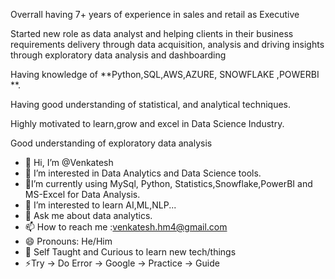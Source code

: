Overrall having 7+ years of experience in sales and retail as Executive

Started new role as data analyst and  helping clients in their business requirements delivery through data acquisition, analysis and driving insights through exploratory data analysis and dashboarding 

Having  knowledge of **Python,SQL,AWS,AZURE, SNOWFLAKE ,POWERBI **.

Having good understanding of statistical, and analytical techniques.

Highly motivated to learn,grow and excel in Data Science Industry.

Good understanding of exploratory data analysis



- 👋 Hi, I’m @Venkatesh
- 👀 I’m interested in Data Analytics and Data Science tools.
- 🔭I’m currently using MySql, Python, Statistics,Snowflake,PowerBI and MS-Excel for Data Analysis.
- 🌱 I’m interested to learn AI,ML,NLP...
- 💬 Ask me about data analytics.
- 📫 How to reach me :venkatesh.hm4@gmail.com
- 😄 Pronouns: He/Him
- 👯 Self Taught and Curious to learn new tech/things 
- ⚡Try -> Do Error -> Google -> Practice -> Guide

<!---
venkatesh-20/venkatesh-20 is a ✨ special ✨ repository because its `README.md` (this file) appears on your GitHub profile.
You can click the Preview link to take a look at your changes.
--->
